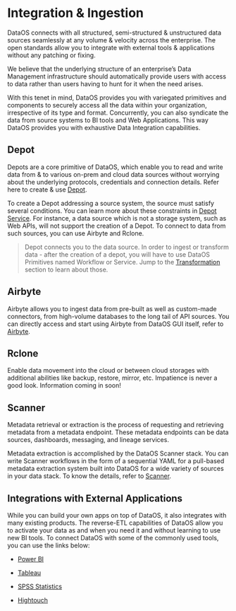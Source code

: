 # Integration & Ingestion

DataOS connects with all structured, semi-structured & unstructured data sources seamlessly at any volume & velocity across the enterprise. The open standards allow you to integrate with external tools & applications without any patching or fixing. 

We believe that the underlying structure of an enterprise’s Data Management infrastructure should automatically provide users with access to data rather than users having to hunt for it when the need arises. 

With this tenet in mind, DataOS provides you with variegated primitives and components to securely access all the data within your organization, irrespective of its type and format. Concurrently, you can also syndicate the data from source systems to BI tools and Web Applications. This way DataOS provides you with exhaustive Data Integration capabilities. 

## Depot

Depots are a core primitive of DataOS, which enable you to read and write data from & to various on-prem and cloud data sources without worrying about the underlying protocols, credentials and connection details. Refer here to create & use
[Depot](Integration%20&%20Ingestion/Depot.md).

To create a Depot addressing a source system, the source must satisfy several conditions. You can learn more about these constraints in [Depot Service](About%20DataOS/Primitives%20Resources/Depot%20Service%20%5BWIP%5D.md). For instance, a data source which is not a storage system, such as Web APIs, will not support the creation of a Depot. To connect to data from such sources, you can use Airbyte and Rclone.

> Depot connects you to the data source. In order to ingest or transform data - after the creation of a depot, you will have to use DataOS Primitives named Workflow or Service. Jump to the [Transformation](Transformation.md) section to learn about those.
> 

## Airbyte

Airbyte allows you to ingest data from pre-built as well as custom-made connectors, from high-volume databases to the long tail of API sources. You can directly access and start using Airbyte from DataOS GUI itself, refer to
[Airbyte](Integration%20&%20Ingestion/Airbyte.md).

## Rclone

Enable data movement into the cloud or between cloud storages with additional abilities like backup, restore, mirror, etc.
Impatience is never a good look. Information coming in soon!

## Scanner

Metadata retrieval or extraction is the process of requesting and retrieving metadata from a metadata endpoint. These metadata endpoints can be data sources, dashboards, messaging, and lineage services.

Metadata extraction is accomplished by the DataOS Scanner stack. You can write Scanner workflows in the form of a sequential YAML for a pull-based metadata extraction system built into DataOS for a wide variety of sources in your data stack.
To know the details, refer to
[Scanner](Integration%20&%20Ingestion/Scanner.md).

## Integrations with External Applications

While you can build your own apps on top of DataOS, it also integrates with many existing products. The reverse-ETL capabilities of DataOS allow you to activate your data as and when you need it and without learning to use new BI tools. To connect DataOS with some of the commonly used tools, you can use the links below:

- [Power BI](Integration%20&%20Ingestion/Power%20BI.md)

- [Tableau](Integration%20&%20Ingestion/Tableau.md)

- [SPSS Statistics](Integration%20&%20Ingestion/SPSS%20Statistics.md)

- [Hightouch](Integration%20&%20Ingestion/Hightouch.md)